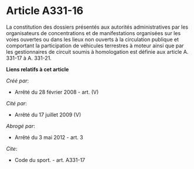 # Article A331-16

La constitution des dossiers présentés aux autorités administratives par les organisateurs de concentrations et de
manifestations organisées sur les voies ouvertes ou dans les lieux non ouverts à la circulation publique et comportant la
participation de véhicules terrestres à moteur ainsi que par les gestionnaires de circuit soumis à homologation est définie
aux article A. 331-17 à A. 331-21.

**Liens relatifs à cet article**

_Créé par_:

  - Arrêté du 28 février 2008 - art. (V)

_Cité par_:

  - Arrêté du 17 juillet 2009 (V)

_Abrogé par_:

  - Arrêté du 3 mai 2012 - art. 3

_Cite_:

  - Code du sport. - art. A331-17
